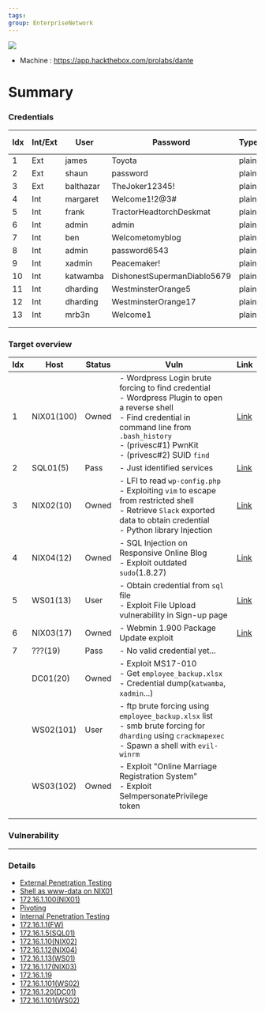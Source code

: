 ```yaml
---
tags: 
group: EnterpriseNetwork
---
```

![](https://app.hackthebox.com/images/icons/ic-prolabs/ic-dante-overview.svg)

- Machine : https://app.hackthebox.com/prolabs/dante


# Summary

### Credentials

| Idx | Int/Ext | User      | Password                    | Type  | Where to find | Where to use | Link                                                  |
| --- | ------- | --------- | --------------------------- | ----- | ------------- | ------------ | ----------------------------------------------------- |
| 1   | Ext     | james     | Toyota                      | plain | NIX01         | Wordpress    | [Link](DANTE.md#Find%20credential%20using%20`wpscan`) |
| 2   | Ext     | shaun     | password                    | plain | NIX01         | mysql        | [Link](DANTE.md#Find%20DB%20Credential)               |
| 3   | Ext     | balthazar | TheJoker12345!              | plain | NIX01         | mysql, ssh   |                                                       |
| 4   | Int     | margaret  | Welcome1!2@3#               | plain | NIX02         | ssh          |                                                       |
| 5   | Int     | frank     | TractorHeadtorchDeskmat     | plain | NIX02         | ssh          |                                                       |
| 6   | Int     | admin     | admin                       | plain | NIX04         | blog         |                                                       |
| 7   | Int     | ben       | Welcometomyblog             | plain | NIX04         | blog, ssh    |                                                       |
| 8   | Int     | admin     | password6543                | plain | NIX03         | Webmin       |                                                       |
| 9   | Int     | xadmin    | Peacemaker!                 | plain | DC01          | ssh          |                                                       |
| 10  | Int     | katwamba  | DishonestSupermanDiablo5679 | plain | DC01          | ssh          |                                                       |
| 11  | Int     | dharding  | WestminsterOrange5          | plain | WS02          | ftp          |                                                       |
| 12  | Int     | dharding  | WestminsterOrange17         | plain | WS02          | smb          |                                                       |
| 13  | Int     | mrb3n     | Welcome1                    | plain | DC01          |              |                                                       |
|     |         |           |                             |       |               |              |                                                       |
|     |         |           |                             |       |               |              |                                                       |


### Target overview

| Idx | Host       | Status | Vuln                                                                                                                                                                                                            | Link                                                  |
| --- | ---------- | ------ | --------------------------------------------------------------------------------------------------------------------------------------------------------------------------------------------------------------- | ----------------------------------------------------- |
| 1   | NIX01(100) | Owned  | - Wordpress Login brute forcing to find credential<br>- Wordpress Plugin to open a reverse shell<br>- Find credential in command line from `.bash_history`<br>- (privesc#1) PwnKit<br>- (privesc#2) SUID `find` | [Link](DANTE.md#Shell%20as%20`www-data`%20on%20NIX01) |
| 2   | SQL01(5)   | Pass   | - Just identified services                                                                                                                                                                                      | [Link](DANTE.md#172.16.1.5(SQL01))                    |
| 3   | NIX02(10)  | Owned  | - LFI to read `wp-config.php`<br>- Exploiting `vim` to escape from restricted shell<br>- Retrieve `Slack` exported data to obtain credential<br>- Python library Injection                                      | [Link](DANTE.md#172.16.1.10(NIX02))                   |
| 4   | NIX04(12)  | Owned  | - SQL Injection on Responsive Online Blog<br>- Exploit outdated `sudo`(1.8.27)                                                                                                                                  | [Link](DANTE.md#172.16.1.12(NIX04))                   |
| 5   | WS01(13)   | User   | - Obtain credential from `sql` file<br>- Exploit File Upload vulnerability in Sign-up page                                                                                                                      | [Link](DANTE.md#172.16.1.13(WS01))                    |
| 6   | NIX03(17)  | Owned  | - Webmin 1.900 Package Update exploit                                                                                                                                                                           | [Link](DANTE.md#172.16.1.17(NIX03))                   |
| 7   | ???(19)    | Pass   | - No valid credential yet...                                                                                                                                                                                    |                                                       |
|     | DC01(20)   | Owned  | - Exploit MS17-010<br>- Get `employee_backup.xlsx`<br>- Credential dump(`katwamba`, `xadmin`...)                                                                                                                |                                                       |
|     | WS02(101)  | User   | - ftp brute forcing using `employee_backup.xlsx` list<br>- smb brute forcing for `dharding` using `crackmapexec`<br>- Spawn a shell with `evil-winrm`                                                           |                                                       |
|     | WS03(102)  | Owned  | - Exploit "Online Marriage Registration System"<br>- Exploit SeImpersonatePrivilege token                                                                                                                       |                                                       |
|     |            |        |                                                                                                                                                                                                                 |                                                       |
|     |            |        |                                                                                                                                                                                                                 |                                                       |


### Vulnerability



---

### Details
- [External Penetration Testing](Details/External%20Penetration%20Testing.md)
- [Shell as www-data on NIX01](Details/Shell%20as%20www-data%20on%20NIX01.md)
- [172.16.1.100(NIX01)](Details/172.16.1.100(NIX01).md)
- [Pivoting](Details/Pivoting.md)
- [Internal Penetration Testing](Details/Internal%20Penetration%20Testing.md)
- [172.16.1.1(FW)](Details/172.16.1.1(FW).md)
- [172.16.1.5(SQL01)](Details/172.16.1.5(SQL01).md)
- [172.16.1.10(NIX02)](Details/172.16.1.10(NIX02).md)
- [172.16.1.12(NIX04)](Details/172.16.1.12(NIX04).md)
- [172.16.1.13(WS01)](Details/172.16.1.13(WS01).md)
- [172.16.1.17(NIX03)](Details/172.16.1.17(NIX03).md)
- [172.16.1.19](Details/172.16.1.19.md)
- [172.16.1.101(WS02)](Details/172.16.1.101(WS02).md)
- [172.16.1.20(DC01)](172.16.1.20(DC01).md)
- [172.16.1.101(WS02)](Details/172.16.1.101(WS02).md)

